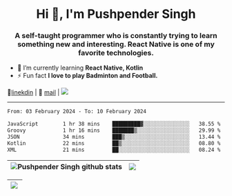 <h1 align="center">Hi 👋, I'm Pushpender Singh</h1>
<h3 align="center">A self-taught programmer who is constantly trying to learn something new and interesting. React Native is one of my favorite technologies.</h3>

- 🌱 I’m currently learning **React Native, Kotlin**
- ⚡ Fun fact **I love to play Badminton and Football.**

👔[linekdin](https://www.linkedin.com/in/pushpender-singh-240061202/) | 📧 [mail](mailto:pushpendersingh694@gmail.com) | ![](https://komarev.com/ghpvc/?username=pushpender-singh-ap&color=blue)


---

<!--START_SECTION:waka-->

```txt
From: 03 February 2024 - To: 10 February 2024

JavaScript        1 hr 38 mins    █████████▓░░░░░░░░░░░░░░░   38.55 %
Groovy            1 hr 16 mins    ███████▒░░░░░░░░░░░░░░░░░   29.99 %
JSON              34 mins         ███▒░░░░░░░░░░░░░░░░░░░░░   13.44 %
Kotlin            22 mins         ██▒░░░░░░░░░░░░░░░░░░░░░░   08.80 %
XML               21 mins         ██░░░░░░░░░░░░░░░░░░░░░░░   08.24 %
```

<!--END_SECTION:waka-->

| <a><img align="center" src="https://github-readme-stats-iota-ecru-15.vercel.app/api?username=pushpender-singh-ap&show_icons=true&include_all_commits=true&theme=buefy&hide_border=true" alt="Pushpender Singh github stats" /></a> | <a><img align="center" src="https://github-readme-stats-iota-ecru-15.vercel.app/api/top-langs/?username=pushpender-singh-ap&layout=compact&theme=buefy&hide_border=true" /></a> |
| ------------- | ------------- |

| <a> <img align="left" src="https://github-readme-streak-stats.herokuapp.com/?user=pushpender-singh-ap" /></br> </a> |
| ------------- |
